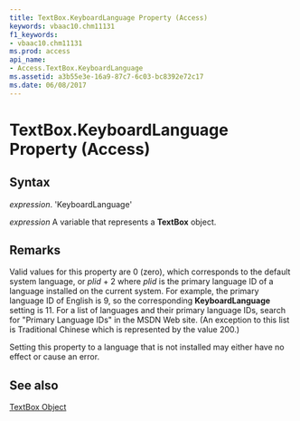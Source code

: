 ```yaml
---
title: TextBox.KeyboardLanguage Property (Access)
keywords: vbaac10.chm11131
f1_keywords:
- vbaac10.chm11131
ms.prod: access
api_name:
- Access.TextBox.KeyboardLanguage
ms.assetid: a3b55e3e-16a9-87c7-6c03-bc8392e72c17
ms.date: 06/08/2017
---
```



# TextBox.KeyboardLanguage Property (Access)





## Syntax

 _expression_. 'KeyboardLanguage'

 _expression_ A variable that represents a **TextBox** object.


## Remarks

Valid values for this property are 0 (zero), which corresponds to the default system language, or  _plid_ + 2 where _plid_ is the primary language ID of a language installed on the current system. For example, the primary language ID of English is 9, so the corresponding **KeyboardLanguage** setting is 11. For a list of languages and their primary language IDs, search for "Primary Language IDs" in the MSDN Web site. (An exception to this list is Traditional Chinese which is represented by the value 200.)

Setting this property to a language that is not installed may either have no effect or cause an error.


## See also


[TextBox Object](Access.TextBox.md)

